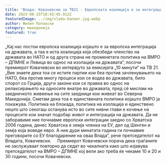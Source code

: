 ```yaml
---
title: 'Влада: Ковачевски за ТВ21 - Европската коалиција е за интеграција, граѓаните не заслужуваат нови декади изолација - 25 АВГУСТ 2023'
date: 2023-08-25T18:43:45.912Z
featuredImage: ../img/vlada-banner.jpg.webp
author: Филип Поповски
category: македонија
featured: true
---
```

„Кај нас постои европска коалиција којашто е за европска интеграција на државата, а таа е иста коалиција која обезбеди членство на државата во НАТО и од друга страна не променетата политика на ВМРО – ДПМНЕ и Левица во однос на изолација на државата“, посочи премиерот Ковачевски во интервјуто за емисијата „10 минути“ на ТВ 21.
„Вие знаете дека тоа се истите партии кои беа против зачленувањето на НАТО, беа против многу процеси кои се водеа во државата, било спорот со Грција, други закони кои се правеа во однос на релаксирањето на односите внатре во државата, пред сè мислам на заедничкото живеење на сите заедници кои живеат во Северна Македонија. Сметам дека тоа е единствената политика којашто ВМРО ја покажува. Политика на блокада, политика на изолација и единствено нешто што секогаш останува исто во сите нивни глави е кочење на процесите кои значат подобар живот и интеграција на државата. Да не заборавиме ние почнавме европски интеграции заедно со Хрватска 2006 година, денес Хрватска е земја членка на ЕУ, дел од Шенген и земја која воведе евро. А ние дури минатата година ги почнавме преговорите со ЕУ благодарение на оваа Влада“, рече претседателот на Владата, Ковачевски.  
  
Премиерот Ковачевски порача дека граѓаните не заслужуваат повторно да седат во чекалната како што изјавува претседателот на ВМРО – ДПМНЕ кој вели ако треба ќе чекаме 10 и 20 и 30 години, посочи Ковачевски. 
